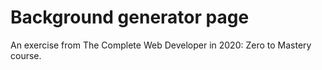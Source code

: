 # Background generator page
An exercise from The Complete Web Developer in 2020: Zero to Mastery course.
